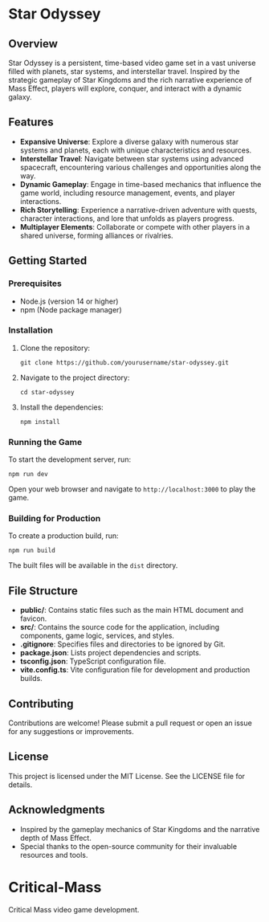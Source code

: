 # Star Odyssey

## Overview
Star Odyssey is a persistent, time-based video game set in a vast universe filled with planets, star systems, and interstellar travel. Inspired by the strategic gameplay of Star Kingdoms and the rich narrative experience of Mass Effect, players will explore, conquer, and interact with a dynamic galaxy.

## Features
- **Expansive Universe**: Explore a diverse galaxy with numerous star systems and planets, each with unique characteristics and resources.
- **Interstellar Travel**: Navigate between star systems using advanced spacecraft, encountering various challenges and opportunities along the way.
- **Dynamic Gameplay**: Engage in time-based mechanics that influence the game world, including resource management, events, and player interactions.
- **Rich Storytelling**: Experience a narrative-driven adventure with quests, character interactions, and lore that unfolds as players progress.
- **Multiplayer Elements**: Collaborate or compete with other players in a shared universe, forming alliances or rivalries.

## Getting Started

### Prerequisites
- Node.js (version 14 or higher)
- npm (Node package manager)

### Installation
1. Clone the repository:
   ```
   git clone https://github.com/yourusername/star-odyssey.git
   ```
2. Navigate to the project directory:
   ```
   cd star-odyssey
   ```
3. Install the dependencies:
   ```
   npm install
   ```

### Running the Game
To start the development server, run:
```
npm run dev
```
Open your web browser and navigate to `http://localhost:3000` to play the game.

### Building for Production
To create a production build, run:
```
npm run build
```
The built files will be available in the `dist` directory.

## File Structure
- **public/**: Contains static files such as the main HTML document and favicon.
- **src/**: Contains the source code for the application, including components, game logic, services, and styles.
- **.gitignore**: Specifies files and directories to be ignored by Git.
- **package.json**: Lists project dependencies and scripts.
- **tsconfig.json**: TypeScript configuration file.
- **vite.config.ts**: Vite configuration file for development and production builds.

## Contributing
Contributions are welcome! Please submit a pull request or open an issue for any suggestions or improvements.

## License
This project is licensed under the MIT License. See the LICENSE file for details.

## Acknowledgments
- Inspired by the gameplay mechanics of Star Kingdoms and the narrative depth of Mass Effect.
- Special thanks to the open-source community for their invaluable resources and tools.
# Critical-Mass
Critical Mass video game development.
